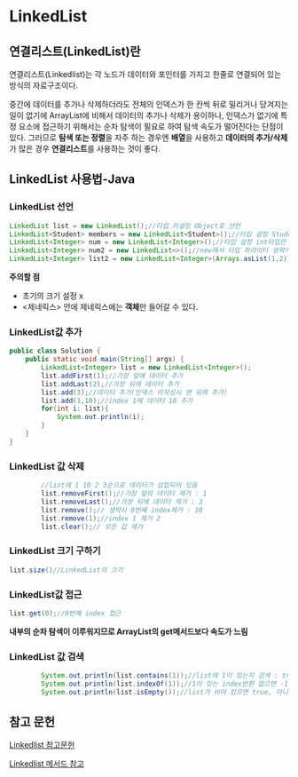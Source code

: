 
# LinkedList

## 연결리스트(LinkedList)란
연결리스트(Linkedlist)는 각 노드가 데이터와 포인터를 가지고 한줄로 연결되어 있는 방식의 자료구조이다.

중간에 데이터를 추가나 삭제하더라도 전체의 인덱스가 한 칸씩 뒤로 밀리거나 당겨지는 일이 없기에 ArrayList에 비해서 데이터의 추가나 삭제가 용이하나, 인덱스가 없기에 특정 요소에 접근하기 위해서는 순차 탐색이 필요로 하여 탐색 속도가 떨어진다는 단점이 있다.
그러므로 **탐색 또는 정렬**을 자주 하는 경우엔 **배열**을 사용하고 **데이터의 추가/삭제**가 많은 경우 **연결리스트**를 사용하는 것이 좋다.

## LinkedList 사용법-Java
### LinkedList 선언

```java
LinkedList list = new LinkedList();//타입 미설정 Object로 선언
LinkedList<Student> members = new LinkedList<Student>();//타입 설정 Student객체만 사용가능
LinkedList<Integer> num = new LinkedList<Integer>();//타입 설정 int타입만 사용가능
LinkedList<Integer> num2 = new LinkedList<>();//new에서 타입 파라미터 생략가능
LinkedList<Integer> list2 = new LinkedList<Integer>(Arrays.asList(1,2));//생성시 값추가
```

**주의할 점**
- 초기의 크기 설정 x
- <제네릭스> 안에 제네릭스에는 **객체**만 들어갈 수 있다.

### LinkedList값 추가
```java
public class Solution {
    public static void main(String[] args) {
        LinkedList<Integer> list = new LinkedList<Integer>();
        list.addFirst(1);//가장 앞에 데이터 추가
        list.addLast(2);//가장 뒤에 데이터 추가
        list.add(3);//데이터 추가(인덱스 미작성시 맨 뒤에 추가)
        list.add(1,10);//index 1에 데이터 10 추가
        for(int i: list){
            System.out.println(i);
        }
    }
}
```

### LinkedList 값 삭제
```java
        //list에 1 10 2 3순으로 데이터가 삽입되어 있음
        list.removeFirst();//가장 앞의 데이터 제거 : 1
        list.removeLast();//가장 뒤에 데이터 제거 : 3
        list.remove();// 생략시 0번째 index제거 : 10
        list.remove(1);//index 1 제거 2
        list.clear();// 모든 값 제거
```

### LinkedList 크기 구하기
```java
list.size()//LinkedList의 크기
```

### LinkedList값 접근
```java
list.get(0);//0번째 index 접근
```
**내부의 순차 탐색이 이루워지므로 ArrayList의 get메서드보다 속도가 느림**

### LinkedList 값 검색
```java
        System.out.println(list.contains(1));//list에 1이 있는지 검색 : true
        System.out.println(list.indexOf(1));//1이 있는 index반환 없으면 -1
        System.out.println(list.isEmpty());//list가 비어 있으면 true, 아니면 false
```

## 참고 문헌
[Linkedlist 참고문헌](https://coding-factory.tistory.com/552)

[Linkedlist 메서드 참고](https://codedragon.tistory.com/6113)